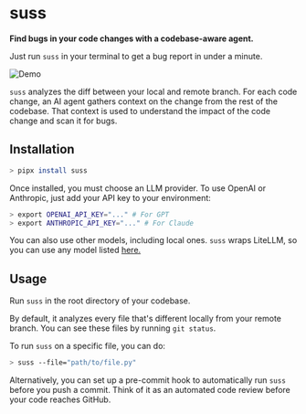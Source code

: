 # suss

**Find bugs in your code changes with a codebase-aware agent.**

Just run `suss` in your terminal to get a bug report in under a minute.

![Demo](demo.gif)

`suss` analyzes the diff between your local and remote branch. For each code change, an AI agent gathers context on the change from the rest of the codebase. That context is used to understand the impact of the code change and scan it for bugs.

## Installation

```bash
> pipx install suss
```

Once installed, you must choose an LLM provider. To use OpenAI or Anthropic, just add your API key to your environment:

```bash
> export OPENAI_API_KEY="..." # For GPT
> export ANTHROPIC_API_KEY="..." # For Claude
```

You can also use other models, including local ones. `suss` wraps LiteLLM, so you can use any model listed [here.](https://docs.litellm.ai/docs/providers)

## Usage

Run `suss` in the root directory of your codebase.

By default, it analyzes every file that's different locally from your remote branch. You can see these files by running `git status`.

To run `suss` on a specific file, you can do:

```bash
> suss --file="path/to/file.py"
```

Alternatively, you can set up a pre-commit hook to automatically run `suss` before you push a commit. Think of it as an automated code review before your code reaches GitHub.
